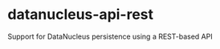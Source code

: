 datanucleus-api-rest
====================

Support for DataNucleus persistence using a REST-based API
